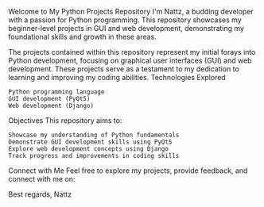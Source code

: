 
Welcome to My Python Projects Repository
I'm Nattz, a budding developer with a passion for Python programming. This repository showcases my beginner-level projects in GUI and web development, demonstrating my foundational skills and growth in these areas.

The projects contained within this repository represent my initial forays into Python development, focusing on graphical user interfaces (GUI) and web development. These projects serve as a testament to my dedication to learning and improving my coding abilities.
Technologies Explored

    Python programming language
    GUI development (PyQt5)
    Web development (Django)

Objectives
This repository aims to:

    Showcase my understanding of Python fundamentals
    Demonstrate GUI development skills using PyQt5
    Explore web development concepts using Django
    Track progress and improvements in coding skills

Connect with Me
Feel free to explore my projects, provide feedback, and connect with me on:

Best regards,
Nattz